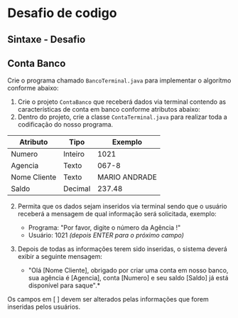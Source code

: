 # Desafio de codigo

## Sintaxe - Desafio

## Conta Banco
Crie o programa chamado `BancoTerminal.java` para implementar o algorítmo conforme abaixo:

1. Crie o projeto `ContaBanco` que receberá dados via terminal contendo as características de conta em banco conforme atributos abaixo:
2. Dentro do projeto, crie a classe `ContaTerminal.java` para realizar toda a codificação do nosso programa.


| Atributo  | Tipo     | Exemplo   
| --------- | ---------| ------- 
| Numero    | Inteiro  | 1021 
| Agencia   | Texto    | 067-8
| Nome Cliente | Texto    | MARIO ANDRADE
| Saldo | Decimal |237.48


2. Permita que os dados sejam inseridos via terminal sendo que o usuário receberá a mensagem de qual informação será solicitada, exemplo:

    * Programa: "Por favor, digite o número da Agência !"
    * Usuário: 1021 *(depois ENTER para o próximo campo)* 


3. Depois de todas as informações terem sido inseridas, o sistema deverá exibir a seguinte mensagem:

    *  "Olá [Nome Cliente], obrigado por criar uma conta em nosso banco, sua agência é [Agencia], conta [Numero] e seu saldo [Saldo] já está disponível para saque".*

Os campos em [ ] devem ser alterados pelas informações que forem inseridas pelos usuários.
